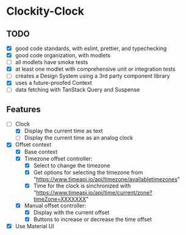 # Clockity-Clock

## TODO

- [x] good code standards, with eslint, prettier, and typechecking
- [x] good code organization, with modlets
- [ ] all modlets have smoke tests
- [x] at least one modlet with comprehensive unit or integration tests
- [ ] creates a Design System using a 3rd party component library
- [x] uses a future-proofed Context
- [ ] data fetching with TanStack Query and Suspense

## Features

- [ ] Clock
  - [x] Display the current time as text
  - [ ] Display the current time as an analog clock
- [x] Offset context
  - [x] Base context
  - [x] Timezone offset controller:
    - [x] Select to change the timezone
    - [x] Get options for selecting the timezone from "https://www.timeapi.io/api/timezone/availabletimezones"
    - [x] Time for the clock is sinchronized with "https://www.timeapi.io/api/time/current/zone?timeZone=XXXXXXX"
  - [x] Manual offset controller:
    - [x] Display with the current offset
    - [x] Buttons to increase or decrease the time offset
- [x] Use Material UI
